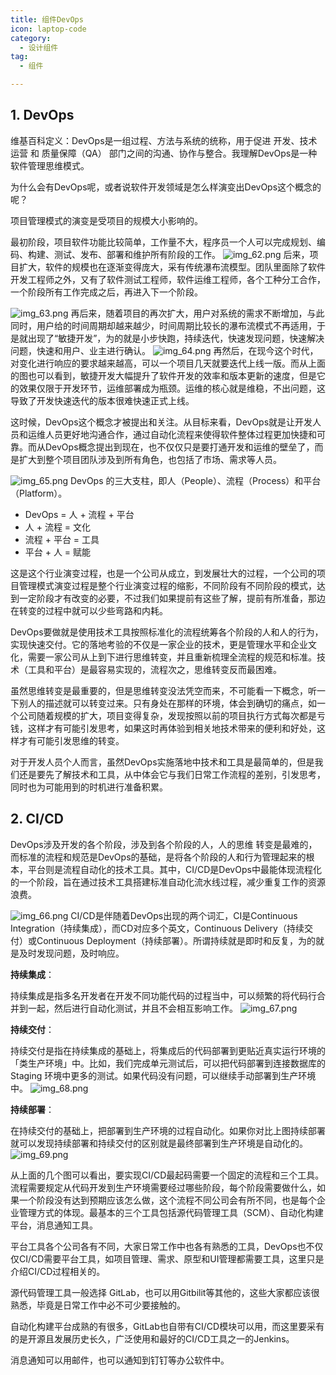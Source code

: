 ```yaml
---
title: 组件DevOps
icon: laptop-code
category:
  - 设计组件
tag:
  - 组件

---
```


## 1. DevOps

维基百科定义：DevOps是一组过程、方法与系统的统称，用于促进 开发、技术运营 和 质量保障（QA） 部门之间的沟通、协作与整合。我理解DevOps是一种软件管理思维模式。

为什么会有DevOps呢，或者说软件开发领域是怎么样演变出DevOps这个概念的呢？

项目管理模式的演变是受项目的规模大小影响的。

最初阶段，项目软件功能比较简单，工作量不大，程序员一个人可以完成规划、编码、构建、测试、发布、部署和维护所有阶段的工作。
![img_62.png](../synthesis/img_62.png)
后来，项目扩大，软件的规模也在逐渐变得庞大，采有传统瀑布流模型。团队里面除了软件开发工程师之外，又有了软件测试工程师，软件运维工程师，各个工种分工合作，一个阶段所有工作完成之后，再进入下一个阶段。

![img_63.png](../synthesis/img_63.png)
再后来，随着项目的再次扩大，用户对系统的需求不断增加，与此同时，用户给的时间周期却越来越少，时间周期比较长的瀑布流模式不再适用，于是就出现了“敏捷开发”，为的就是小步快跑，持续迭代，快速发现问题，快速解决问题，快速和用户、业主进行确认。
![img_64.png](../synthesis/img_64.png)
再然后，在现今这个时代，对变化进行响应的要求越来越高，可以一个项目几天就要迭代上线一版。而从上面的图也可以看到，敏捷开发大幅提升了软件开发的效率和版本更新的速度，但是它的效果仅限于开发环节，运维部署成为瓶颈。运维的核心就是维稳，不出问题，这导致了开发快速迭代的版本很难快速正式上线。

这时候，DevOps这个概念才被提出和关注。从目标来看，DevOps就是让开发人员和运维人员更好地沟通合作，通过自动化流程来使得软件整体过程更加快捷和可靠。而从DevOps概念提出到现在，也不仅仅只是要打通开发和运维的壁垒了，而是扩大到整个项目团队涉及到所有角色，也包括了市场、需求等人员。

![img_65.png](../synthesis/img_65.png)
DevOps 的三大支柱，即人（People）、流程（Process）和平台（Platform）。

* DevOps = 人 + 流程 + 平台
* 人 + 流程 = 文化
* 流程 + 平台 = 工具
* 平台 + 人 = 赋能

这是这个行业演变过程，也是一个公司从成立，到发展壮大的过程，一个公司的项目管理模式演变过程是整个行业演变过程的缩影，不同阶段有不同阶段的模式，达到一定阶段才有改变的必要，不过我们如果提前有这些了解，提前有所准备，那边在转变的过程中就可以少些弯路和内耗。

DevOps要做就是使用技术工具按照标准化的流程统筹各个阶段的人和人的行为，实现快速交付。它的落地考验的不仅是一家企业的技术，更是管理水平和企业文化，需要一家公司从上到下进行思维转变，并且重新梳理全流程的规范和标准。技术（工具和平台）是最容易实现的，流程次之，思维转变反而最困难。

虽然思维转变是最重要的，但是思维转变没法凭空而来，不可能看一下概念，听一下别人的描述就可以转变过来。只有身处在那样的环境，体会到确切的痛点，如一个公司随着规模的扩大，项目变得复杂，发现按照以前的项目执行方式每次都是亏钱，这样才有可能引发思考，如果这时再体验到相关地技术带来的便利和好处，这样才有可能引发思维的转变。

对于开发人员个人而言，虽然DevOps实施落地中技术和工具是最简单的，但是我们还是要先了解技术和工具，从中体会它与我们日常工作流程的差别，引发思考，同时也为可能用到的时机进行准备积累。

## 2. CI/CD

DevOps涉及开发的各个阶段，涉及到各个阶段的人，人的思维   转变是最难的，而标准的流程和规范是DevOps的基础，是将各个阶段的人和行为管理起来的根本，平台则是流程自动化的技术工具。其中，CI/CD是DevOps中最能体现流程化的一个阶段，旨在通过技术工具搭建标准自动化流水线过程，减少重复工作的资源浪费。

![img_66.png](../synthesis/img_66.png)
CI/CD是伴随着DevOps出现的两个词汇，CI是Continuous Integration（持续集成），而CD对应多个英文，Continuous Delivery（持续交付）或Continuous Deployment（持续部署）。所谓持续就是即时和反复，为的就是及时发现问题，及时响应。

**持续集成**：

持续集成是指多名开发者在开发不同功能代码的过程当中，可以频繁的将代码行合并到一起，然后进行自动化测试，并且不会相互影响工作。
![img_67.png](../synthesis/img_67.png)

**持续交付**：

持续交付是指在持续集成的基础上，将集成后的代码部署到更贴近真实运行环境的「类生产环境」中。比如，我们完成单元测试后，可以把代码部署到连接数据库的 Staging 环境中更多的测试。如果代码没有问题，可以继续手动部署到生产环境中。
![img_68.png](../synthesis/img_68.png)

**持续部署**：

在持续交付的基础上，把部署到生产环境的过程自动化。如果你对比上图持续部署就可以发现持续部署和持续交付的区别就是最终部署到生产环境是自动化的。
![img_69.png](../synthesis/img_69.png)


从上面的几个图可以看出，要实现CI/CD最起码需要一个固定的流程和三个工具。流程需要规定从代码开发到生产环境需要经过哪些阶段，每个阶段需要做什么，如果一个阶段没有达到预期应该怎么做，这个流程不同公司会有所不同，也是每个企业管理方式的体现。最基本的三个工具包括源代码管理工具（SCM）、自动化构建平台，消息通知工具。

平台工具各个公司各有不同，大家日常工作中也各有熟悉的工具，DevOps也不仅仅CI/CD需要平台工具，如项目管理、需求、原型和UI管理都需要工具，这里只是介绍CI/CD过程相关的。

源代码管理工具一般选择 GitLab，也可以用Gitbilit等其他的，这些大家都应该很熟悉，毕竟是日常工作中必不可少要接触的。

自动化构建平台成熟的有很多，GitLab也自带有CI/CD模块可以用，而这里要采有的是开源且发展历史长久，广泛使用和最好的CI/CD工具之一的Jenkins。

消息通知可以用邮件，也可以通知到钉钉等办公软件中。
